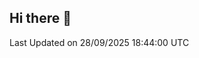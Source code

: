 ## Hi there 👋

<!--START_SECTION:waka-->

 Last Updated on 28/09/2025 18:44:00 UTC
<!--END_SECTION:waka-->
